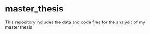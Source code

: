 # master_thesis
This repository includes the data and code files for the analysis of my master thesis
